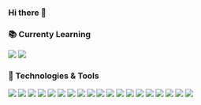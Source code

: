 ### Hi there 👋

### 📚  Currenty Learning
![](https://img.shields.io/badge/Code-x86%20Assembly-informational?style=flat&logoColor=white&color=5BA745)
![](https://img.shields.io/badge/Platform-Tensor%20Flow-informational?style=flat&logo=TensorFlow&logoColor=white&color=5BA745)
### 🔧  Technologies & Tools
![](https://img.shields.io/badge/OS-Linux-informational?style=flat&logo=linux&logoColor=white&color=6aa6f8)
![](https://img.shields.io/badge/OS-Windows-informational?style=flat&logo=windows&logoColor=white&color=6aa6f8)
![](https://img.shields.io/badge/OS-OSX-informational?style=flat&logo=Apple&logoColor=white&color=6aa6f8)
![](https://img.shields.io/badge/Editor-Pycharm-informational?style=flat&logo=Pycharm&logoColor=white&color=6aa6f8)
![](https://img.shields.io/badge/Editor-Visual%20Studio-informational?style=flat&logo=Visual%20Studio&logoColor=white&color=6aa6f8)
![](https://img.shields.io/badge/Code-Python-informational?style=flat&logo=Python&logoColor=white&color=6aa6f8)
![](https://img.shields.io/badge/Code-C%20Sharp-informational?style=flat&logo=C%20Sharp&logoColor=white&color=6aa6f8)
![](https://img.shields.io/badge/Code-C++-informational?style=flat&logo=c++&logoColor=white&color=6aa6f8)
![](https://img.shields.io/badge/Code-Java-informational?style=flat&logo=Java&logoColor=white&color=6aa6f8)
![](https://img.shields.io/badge/Code-Ada95-informational?style=flat&logoColor=white&color=6aa6f8)
![](https://img.shields.io/badge/Database-MSSQL-informational?style=flat&logo=Microsoft%20SQL%20Server&logoColor=white&color=6aa6f8)
![](https://img.shields.io/badge/Database-Oracle-informational?style=flat&logo=Oracle&logoColor=white&color=6aa6f8)
![](https://img.shields.io/badge/Database-MariaDB-informational?style=flat&logo=MariaDB&logoColor=white&color=6aa6f8)
![](https://img.shields.io/badge/Database-MYSQL-informational?style=flat&logo=MYSQL&logoColor=white&color=6aa6f8)
![](https://img.shields.io/badge/Shell-Bash-informational?style=flat&logo=Gnu%20Bash&logoColor=white&color=6aa6f8)
![](https://img.shields.io/badge/Shell-Zsh-informational?style=flat&logo=Zsh&logoColor=white&color=6aa6f8)
![](https://img.shields.io/badge/Tool-Docker-informational?style=flat&logo=Docker&logoColor=white&color=6aa6f8)
![](https://img.shields.io/badge/Tool-Sonarqube-informational?style=flat&logo=Sonarqube&logoColor=white&color=6aa6f8)
![](https://img.shields.io/badge/Tool-Sentry-informational?style=flat&logo=Sentry&logoColor=white&color=6aa6f8)
<!--
**IJW2020/IJW2020** is a ✨ _special_ ✨ repository because its `README.md` (this file) appears on your GitHub profile.
![](https://img.shields.io/badge/<WORD_ON_LEFT>-<WORD-informational?style=flat&logo=<LOGO_NAME>&logoColor=white&color=2bbc8a)
https://img.shields.io/static/v1?label=<LABEL>&message=<MESSAGE>&color=<COLOR>
Here are some ideas to get you started:

- 🔭 I’m currently working on ...
- 🌱 I’m currently learning ...
- 👯 I’m looking to collaborate on ...
- 🤔 I’m looking for help with ...
- 💬 Ask me about ...
- 📫 How to reach me: ...
- 😄 Pronouns: ...
- ⚡ Fun fact: ...
-->

